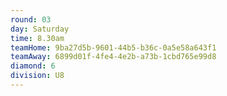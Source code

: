 ```yaml
---
round: 03
day: Saturday
time: 8.30am
teamHome: 9ba27d5b-9601-44b5-b36c-0a5e58a643f1
teamAway: 6899d01f-4fe4-4e2b-a73b-1cbd765e99d8
diamond: 6
division: U8
---
```

